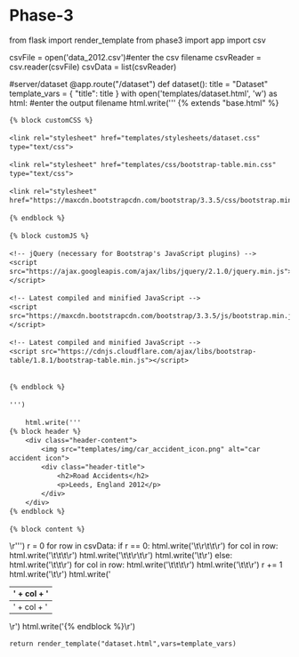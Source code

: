 # Phase-3
from flask import render_template
from phase3 import app
import csv

csvFile = open('data_2012.csv')#enter the csv filename
csvReader = csv.reader(csvFile)
csvData = list(csvReader)

#server/dataset
@app.route("/dataset")
def dataset():
    title = "Dataset"
    template_vars = {
        "title": title
    }
    with open('templates/dataset.html', 'w') as html: #enter the output filename
        html.write('''
	{% extends "base.html" %}
	
	{% block customCSS %}

	<link rel="stylesheet" href="templates/stylesheets/dataset.css" type="text/css">

	<link rel="stylesheet" href="templates/css/bootstrap-table.min.css" type="text/css">

	<link rel="stylesheet" href="https://maxcdn.bootstrapcdn.com/bootstrap/3.3.5/css/bootstrap.min.css">
	
	{% endblock %}

	{% block customJS %}

	<!-- jQuery (necessary for Bootstrap's JavaScript plugins) -->
	<script src="https://ajax.googleapis.com/ajax/libs/jquery/2.1.0/jquery.min.js"></script>

	<!-- Latest compiled and minified JavaScript -->
	<script src="https://maxcdn.bootstrapcdn.com/bootstrap/3.3.5/js/bootstrap.min.js"></script>

	<!-- Latest compiled and minified JavaScript -->
	<script src="https://cdnjs.cloudflare.com/ajax/libs/bootstrap-table/1.8.1/bootstrap-table.min.js"></script>


	{% endblock %}

	''')  

        html.write('''
	{% block header %}
	    <div class="header-content">
	    	<img src="templates/img/car_accident_icon.png" alt="car accident icon">
	    	<div class="header-title">
	    		<h2>Road Accidents</h2>
	    		<p>Leeds, England 2012</p>
	    	</div>
	    </div>
	{% endblock %}

	{% block content %}
<table data-toggle = "table" data-pagination = "true">\r''')
        r = 0
        for row in csvData:
            if r == 0:
                html.write('\t<thead>\r\t\t<tr>\r')
                for col in row:
                    html.write('\t\t\t<th data-sortable="true">' + col + '</th>\r')
                    html.write('\t\t</tr>\r\t</thead>\r')
                    html.write('\t<tbody>\r')
            else:
                html.write('\t\t<tr>\r')
                for col in row:
                    html.write('\t\t\t<td>' + col + '</td>\r')
                    html.write('\t\t</tr>\r')
            r += 1
	    html.write('\t</tbody>\r')
	    html.write('</table>\r')
	    html.write('{% endblock %}\r')

    return render_template("dataset.html",vars=template_vars)
